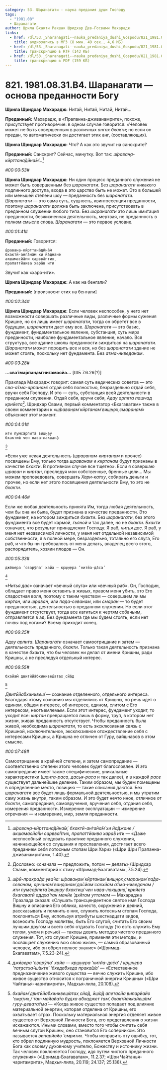 ```yaml
---
category: 53. Шаранагати - наука предания души Господу
tags:
  - "1981.08"
  - Шаранагати
author: Шрила Бхакти Ракшак Шридхар Дев-Госвами Махарадж
links:
  - href: /dl/53._Sharanagati--nauka_predaniya_dushi_Gospodu/821_1981.08.31.B4_SridharMj_Sharanagati_osnova_predannosti_Bogu.mp3
    title: аудиозапись в MP3 (8 мин. 49 сек., 4,6 МБ)
  - href: /dl/53._Sharanagati--nauka_predaniya_dushi_Gospodu/821_1981.08.31.B4_SridharMj_Sharanagati_osnova_predannosti_Bogu.rtf
    title: транскрипцию в RTF (143 КБ)
  - href: /dl/53._Sharanagati--nauka_predaniya_dushi_Gospodu/821_1981.08.31.B4_SridharMj_Sharanagati_osnova_predannosti_Bogu.pdf
    title: транскрипцию в PDF (159 КБ)
---
```


# 821. 1981.08.31.B4. Шаранагати — основа преданности Богу

**Шрила Шридхар Махарадж:** Нитай, Нитай, Нитай, Нитай…

**Преданный:** Махарадж, в «Прапанна-дживанамрите», похоже, присутствует противоречие: в одном случае говорится: «Человек может не быть совершенным в различных *ангах бхакти*; но если он предан, то автоматически он достигает этих анг, (составляющих).

**Шрила Шридхар Махарадж:** Что? А как это звучит на санскрите?

**Преданный:** Санскрит? Сейчас, минутку. Вот так: *ш́раван̣а-кӣрттана̄дӣна̄м̇…*[^_ftn1]

*#00:00:53#*

**Шрила Шридхар Махарадж:** Ни один процесс преданного служения не может быть совершенным без *шаранагати*. Без *шаранагати* никакого подлинного доступа, входа в это царство быть не может. Это в большей или меньшей степени шоу — преданность без *шаранагати*. *Шаранагати* — это сама суть, сущность, квинтэссенция преданности, поэтому *шаранагати* должна быть заключена, присутствовать в преданном служении любого типа. Без *шаранагати* это лишь имитация преданности, безжизненная деятельность, мертвая, не преданность в полном смысле слова. *Шаранагати* — это первое условие.

*#00:01:41#*

**Преданный:** Говорится:

    ш́раван̣а-кӣрттана̄дӣна̄м̇
    бхактй-ан̇га̄на̄м̇ хи йа̄джане
    акшамасйа̄пи сарвва̄птих̣
    прапаттйаива хара̄в ити

Звучит как «харо-ити».

**Шрила Шридхар Махарадж:** А как на бенгали?

**Преданный:** [произносит стих на бенгали]

*#00:02:34#*

**Шрила Шридхар Махарадж:** Если человек неспособен, у него нет возможности совершать различные виды, различные формы сужения Кришне, но он лишь имеет *шаранагати*, тогда он обретет все в будущем, *шаранагати* даст ему все. *Шаранагати* — это базис, фундамент, фундаментальное явление, субстанция, суть мира преданности, наиболее фундаментальное явление, начало. Вся структура, все здание школы преданности зиждиться на *шаранагати*. *Шаранагати* может породить все и вся, но без *шаранагати* здание не может стоять, поскольку нет фундамента. Без *атма-ниведанам*.

*#00:03:28#*

**…сва̄тма̄рпан̣ам̇ нигамасйа…** [ШБ 7.6.26(?)]

Прахлада Махарадж говорит: самая суть ведических советов — это *сва-а̄тма-арпан̣ам̇*: отдай себя полностью, безраздельно отдай себя, вручи себя Господу. И это — суть, субстанция всей деятельности в преданном служении. Отдай себя, вручи себя, *Адау арпита пашчад крийета*[^_ftn2]. Шридхар Свами, первый комментатор «Бхагаватам» также в своем комментарии к «*ш́раван̣ам̇ кӣртанам̇ виш̣н̣ох̣ смаран̣ам̇*» объясняет этот момент.

*#00:04:01#*

    ити пум̇са̄рпита̄ виш̣н̣ау
    бхактиш́ чен нава-лакш̣ан̣а̄
[^_ftn3]

«Если уже некая деятельность (*шраванам-киртанам* и прочее) посвящены Ему, только тогда *шраванам* и *киртанам* будут признаны в качестве *бхакти*. В противном случае все тщетно». Если я совершаю *шраван* и *киртан*, преследуя мои собственные, бренные цели… Мы можем проповедовать, совершать *Хари-катху*, собирать деньги и прочее, но если нет этого посвящения деятельности Ему, то это не *бхакти*.

*#00:04:46#*

Если же любая деятельность принята Им, тогда любая деятельность, чем бы она ни была, будет признана в качестве преданности. Это фундамент, на котором зиждиться *бхакти*. Без *шаранагати*, без этого фундамента все будет кармой, *гьяной* и так далее, но не *бхакти*. *Бхакти* означает, что результат принадлежит Господу. Я раб, *нитья дас*. Я раб, у меня нет независимой личности, у меня нет отдельной независимой собственности, я в полной мере, безраздельно, тотально его слуга, Его раб, и что бы ни требовалось от меня делать, владелец всего этого, распорядитель, хозяин плодов — Он.

*#00:05:33#*

    джӣвера ’сварӯпа’ хайа — кр̣ш̣н̣ера ’нитйа-да̄са’
[^_ftn4]

«*Нитья дас*» означает «вечный слуга» или «вечный раб». Он, Господин, обладает право меня оставить в живых, правом меня убить, это Его сладостная воля, поэтому с таким чувством — совершаем ли мы *киртан*, или *шраван*, или *пада-севанам*, или *смаран* — то будет преданностью, деятельностью в преданном служении. Но если этот фундамент отсутствует, тогда все катиться к чертям собачьим, отправляется в ад. Без фундамента где мы будем стоять, если нет почвы под ногами? Всему приходит конец.

*#00:06:25#*

*Адау арпита*. *Шаранагати* означает самоотрицание и затем — деятельность преданного, *бхакти*. Только такая деятельность признана в качестве *бхакти*, что бы человек ни делал от имени Кришны, ради Кришны, а не преследуя отдельный интерес.

*#00:06:55#*

    бхайам́ двитӣйа̄бхинивеш́атах̣ сйа̄д
[^_ftn5]

*Двитӣйа̄бхинивеш́* — сознание отделенного, отдельного интереса. Благодаря этому сознанию мы отделились от Кришны, но речь идет о едином, общем интересе, об интересе, едином, слитом с Его интересом, неотъемлемым. Если этот интерес, фундамент уходит, то уходит все: *киртан* превращается лишь в форму, труп, в котором нет жизни, живая преданность отсутствует. Чтобы преданность была живой, необходима *шаранагати*, то есть эксклюзивная связь с Кришной, исключительное, эксклюзивное отождествление себя с интересами Кришны, а Кришна не отличен от Гуру, вайшнавов в этом смысле.

*#00:07:48#*

Самоотрицание в крайней степени, и затем самопредание — соответственно степени этого человек будет благословлен. И это самопредание имеет также специфические, уникальные характеристики (*шанта-раса*, *дасья-раса* и так далее), и в каждой *расе* существует дальнейшее деление. Таким образом, мы будем помещены в определенное место, позицию — такие описания даются. Без *шаранагати* все будет лишь формальной деятельностью, и мы утратим саму жизнь внутри, таким образом. И это будет нечто иное, отличное от *бхакти*, самопредания, самовручения, вручения себя, отдания себя, измерения преданности. Измерение эксплуатации — измерение отречения — и измерение, мир, земля преданности.



[^_ftn1]: *ш́раван̣а-кӣрттана̄дӣна̄м̇, бхактй-ан̇га̄на̄м̇ хи йа̄джане / акшамасйа̄пи сарвва̄птих̣, прапаттйаива хара̄в ити* — «Даже неспособный следовать практике преданного служения, начинающейся со слушания и прославления, достигает всего преданием себя лотосным стопам Шри Хари» («Шри Шри Прапанна-дживанамритам», 1.40).

[^_ftn2]: Дословно: «сначала — предложить, потом — делать» (Шридхар Свами, комментарий к стиху «Шримад-Бхагаватам», 7.5.24).

[^_ftn3]: *ш́рӣ-прахра̄да ува̄ча: ш́раван̣ам̇ кӣртанам̇ виш̣н̣ох̣ смаран̣ам̇ па̄да-севанам, арчанам̇ ванданам̇ да̄сйам̇ сакхйам а̄тма-ниведанам / ити пум̇са̄рпита̄ виш̣н̣ау бхактиш́ чен нава-лакш̣ан̣а̄, крийета бхагаватй аддха̄ тан манйе ’дхӣтам уттамам* — Махараджа Прахлада сказал: «Слушать трансцендентное святое имя Господа Вишну и описания Его облика, качеств, окружения и деяний, рассказывать и помнить о них, служить лотосным стопам Господа, поклоняться Ему, используя атрибуты шестнадцати видов, возносить Господу молитвы, быть Его слугой, считать Его своим лучшим другом и всего себя отдавать Господу (то есть служить Ему телом, умом и речью) — таковы девять методов чистого преданного служения. Тот, кто служит Кришне, применяя эти методы, и посвящает служению всю свою жизнь, — самый образованный человек, ибо он обрел полное знание» («Шримад-Бхагаватам», 7.5.23-24).

[^_ftn4]: *джӣвера ’сварӯпа’ хайа — кр̣ш̣н̣ера ’нитйа-да̄са’ / кр̣ш̣н̣ера ’тат̣астха̄-ш́акти’ ’бхеда̄бхеда прака̄ш́а’* — «Естественное предназначение живого существа — вечно служить Кришне, ибо живое существо относится к пограничной энергии Кришны» («Шри Чайтанья-чаритамрита», Мадхья-лила, 20.108).

[^_ftn5]: *бхайам́ двитӣйа̄бхинивеш́атах̣ сйа̄д, ӣш́а̄д апетасйа випарйайо ‘смр̣тих̣ / тан-ма̄йайа̄то будха а̄бхаджет там́, бхактйаикайеш́ам́ гуру-девата̄тма̄* — «Когда живое существо попадает под влияние материальной энергии, которая отделена от Кришны, его охватывает страх. Поскольку материальная энергия отделяет живое существо от Верховной Личности Бога, его представления о жизни искажаются. Иными словами, вместо того чтобы считать себя вечным слугой Кришны, оно становится Его соперником. Это называется *випарйайо ’смритих*. Чтобы исправить эту ошибку, тот, кто обрел подлинную мудрость, поклоняется Верховной Личности Бога как своему духовному учителю, Божеству и источнику жизни. Так человек поклоняется Господу, идя путем чистого преданного служения» («Шримад-Бхагаватам», 11.2.37; «Шри Чайтанья-чаритамрита», Мадхья-лила, 20.119; 24.137; 25.138).

